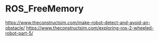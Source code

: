 # ROS_FreeMemory
https://www.theconstructsim.com/make-robot-detect-and-avoid-an-obstacle/
https://www.theconstructsim.com/exploring-ros-2-wheeled-robot-part-5/
